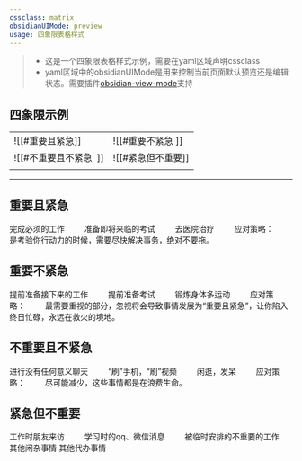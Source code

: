 ```yaml
---
cssclass: matrix
obsidianUIMode: preview
usage: 四象限表格样式
---
```


> - 这是一个四象限表格样式示例，需要在yaml区域声明cssclass
> - yaml区域中的obsidianUIMode是用来控制当前页面默认预览还是编辑状态。需要插件[obsidian-view-mode](obsidian://show-plugin?id=obsidian-view-mode-by-frontmatter)支持

## 四象限示例


|                        |                    |
| ---------------------- | ------------------ |
| ![[#重要且紧急]]       | ![[#重要不紧急 ]]  |
| ![[#不重要且不紧急  ]] | ![[#紧急但不重要]] |
|                     |               |


---

## 重要且紧急           

完成必须的工作        
准备即将来临的考试        
去医院治疗        
应对策略：        
是考验你行动力的时候，需要尽快解决事务，绝对不要拖。        

## 重要不紧急              

提前准备接下来的工作        
提前准备考试        
锻炼身体多运动        
应对策略：        
最需要重视的部分，忽视将会导致事情发展为“重要且紧急”，让你陷入终日忙碌，永远在救火的境地。        

## 不重要且不紧急          

进行没有任何意义聊天        
“刷”手机，“刷”视频        
闲逛，发呆        
应对策略：        
尽可能减少，这些事情都是在浪费生命。        

## 紧急但不重要        
工作时朋友来访        
学习时的qq、微信消息        
被临时安排的不重要的工作   
其他闲杂事情
其他代办事情





